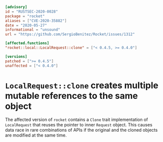 ```toml
[advisory]
id = "RUSTSEC-2020-0028"
package = "rocket"
aliases = ["CVE-2020-35882"]
date = "2020-05-27"
informational = "unsound"
url = "https://github.com/SergioBenitez/Rocket/issues/1312"

[affected.functions]
"rocket::local::LocalRequest::clone" = ["< 0.4.5, >= 0.4.0"]

[versions]
patched = [">= 0.4.5"]
unaffected = ["< 0.4.0"]
```

# `LocalRequest::clone` creates multiple mutable references to the same object

The affected version of `rocket` contains a `Clone` trait implementation of
`LocalRequest` that reuses the pointer to inner `Request` object.
This causes data race in rare combinations of APIs if the original and the
cloned objects are modified at the same time.
